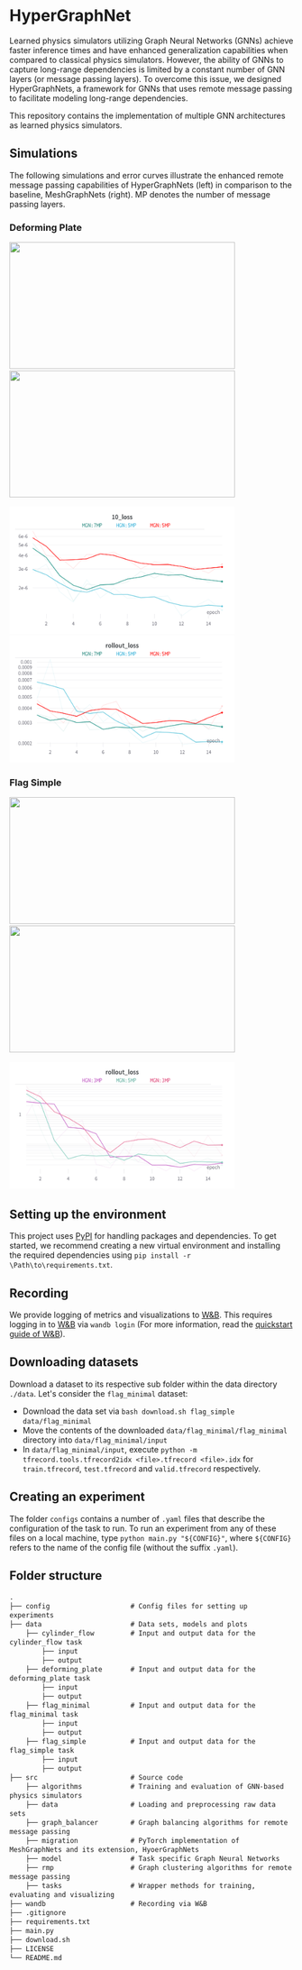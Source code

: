 # HyperGraphNet
Learned physics simulators utilizing Graph Neural Networks (GNNs) achieve faster inference times and have enhanced generalization capabilities when compared to classical physics simulators. However, the ability of GNNs to capture long-range dependencies is limited by a constant number of GNN layers (or message passing layers). To overcome this issue, we designed HyperGraphNets, a framework for GNNs that uses remote message passing to facilitate modeling long-range dependencies.

This repository contains the implementation of multiple GNN architectures as learned physics simulators.

## Simulations
The following simulations and error curves illustrate the enhanced remote message passing capabilities of HyperGraphNets (left) in comparison to the baseline, MeshGraphNets (right). MP denotes the number of message passing layers.

### Deforming Plate
<p float="middle">
<img src="https://github.com/CemOezcan/hyper-graph-nets/blob/demo/demo/plate_hgn.gif" width="400" height="225" />
<img src="https://github.com/CemOezcan/hyper-graph-nets/blob/demo/demo/pate_base.gif" width="400" height="225" />
</p>

<p float="middle">
<img src="https://github.com/CemOezcan/hyper-graph-nets/blob/demo/demo/plate_10.png" width="400" height="225" />
<img src="https://github.com/CemOezcan/hyper-graph-nets/blob/demo/demo/plate_rollout.png" width="400" height="225" />
</p>


### Flag Simple
<p float="middle">
<img src="https://github.com/CemOezcan/hyper-graph-nets/blob/demo/demo/flag_spectral.gif" width="400" height="225" />
<img src="https://github.com/CemOezcan/hyper-graph-nets/blob/demo/demo/flag_base.gif" width="400" height="225" />
</p>
<img src="https://github.com/CemOezcan/hyper-graph-nets/blob/demo/demo/flag_rollout.png" width="400" height="225" />


## Setting up the environment
This project uses [PyPI](https://pypi.org/) for handling packages
and dependencies. To get started, we recommend creating a new virtual environment and installing the required 
dependencies using `pip install -r \Path\to\requirements.txt`. 

##  Recording
We provide logging of metrics and visualizations to [W&B](https://wandb.ai). 
This requires logging in to [W&B](https://wandb.ai) via `wandb login` 
(For more information, read the [quickstart guide of W&B](https://docs.wandb.ai/quickstart)).

## Downloading datasets
Download a dataset to its respective sub folder within the data directory `./data`. 
Let's consider the `flag_minimal` dataset: 
* Download the data set via `bash download.sh flag_simple data/flag_minimal`
* Move the contents of the downloaded `data/flag_minimal/flag_minimal` directory into `data/flag_minimal/input`
* In `data/flag_minimal/input`, execute `python -m tfrecord.tools.tfrecord2idx <file>.tfrecord <file>.idx` 
for `train.tfrecord`, `test.tfrecord` and `valid.tfrecord` respectively.

## Creating an experiment
The folder `configs` contains a number of `.yaml` files that describe the configuration of the task to run. 
To run an experiment from any of these files on a local machine, type
`python main.py "${CONFIG}"`, where `${CONFIG}` refers to the name of the config file (without the suffix `.yaml`).

## Folder structure
    .
    ├── config                    # Config files for setting up experiments
    ├── data                      # Data sets, models and plots
        ├── cylinder_flow         # Input and output data for the cylinder_flow task
            ├── input 
            ├── output 
        ├── deforming_plate       # Input and output data for the deforming_plate task
            ├── input 
            ├── output 
        ├── flag_minimal          # Input and output data for the flag_minimal task
            ├── input 
            ├── output 
        ├── flag_simple           # Input and output data for the flag_simple task
            ├── input 
            ├── output
    ├── src                       # Source code
        ├── algorithms            # Training and evaluation of GNN-based physics simulators
        ├── data                  # Loading and preprocessing raw data sets
        ├── graph_balancer        # Graph balancing algorithms for remote message passing
        ├── migration             # PyTorch implementation of MeshGraphNets and its extension, HyoerGraphNets
        ├── model                 # Task specific Graph Neural Networks
        ├── rmp                   # Graph clustering algorithms for remote message passing
        ├── tasks                 # Wrapper methods for training, evaluating and visualizing 
    ├── wandb                     # Recording via W&B
    ├── .gitignore                 
    ├── requirements.txt           
    ├── main.py
    ├── download.sh 
    ├── LICENSE
    └── README.md

